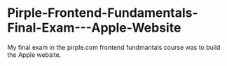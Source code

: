 # Pirple-Frontend-Fundamentals-Final-Exam---Apple-Website
My final exam in the pirple.com frontend fundmantals course was to build the Apple website.
